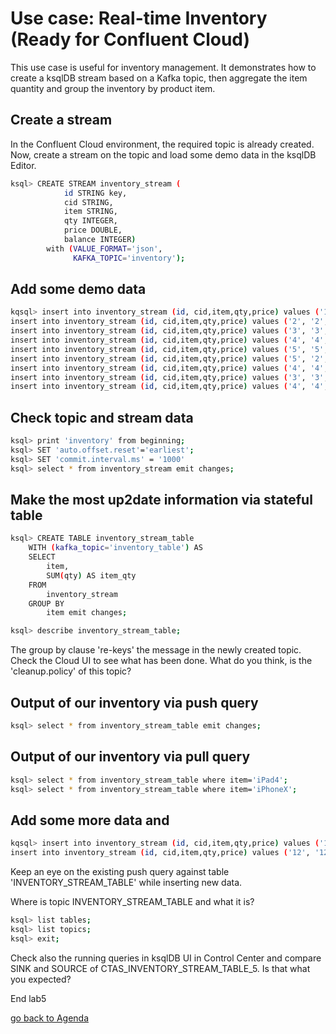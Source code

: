 # Use case: Real-time Inventory (Ready for Confluent Cloud)

This use case is useful for inventory management. It demonstrates how to create a ksqlDB stream based on a Kafka topic, then aggregate the item quantity and group the inventory by product item.

## Create a stream
In the Confluent Cloud environment, the required topic is already created.
Now, create a stream on the topic and load some demo data in the ksqlDB Editor.

```bash
ksql> CREATE STREAM inventory_stream (
			id STRING key,
			cid STRING,
			item STRING,
			qty INTEGER,
			price DOUBLE,
			balance INTEGER)
		with (VALUE_FORMAT='json',
		      KAFKA_TOPIC='inventory');
```

## Add some demo data
```bash
kqsql> insert into inventory_stream (id, cid,item,qty,price) values ('1', '1', 'Apple Magic Mouse 2', 10, 99);
insert into inventory_stream (id, cid,item,qty,price) values ('2', '2', 'iPhoneX', 25, 999);
insert into inventory_stream (id, cid,item,qty,price) values ('3', '3', 'MacBookPro13', 100, 1799);
insert into inventory_stream (id, cid,item,qty,price) values ('4', '4', 'iPad4', 20, 340);
insert into inventory_stream (id, cid,item,qty,price) values ('5', '5', 'Apple Pencil', 10, 79);
insert into inventory_stream (id, cid,item,qty,price) values ('5', '2', 'PhoneX', 10, 899);
insert into inventory_stream (id, cid,item,qty,price) values ('4', '4', 'iPad4', -20, 399);
insert into inventory_stream (id, cid,item,qty,price) values ('3', '3', 'MacBookPro13', 10, 1899);
insert into inventory_stream (id, cid,item,qty,price) values ('4', '4', 'iPad4', 20, 399);
```

## Check topic and stream data
```bash
ksql> print 'inventory' from beginning;
ksql> SET 'auto.offset.reset'='earliest';
ksql> SET 'commit.interval.ms' = '1000'
ksql> select * from inventory_stream emit changes;
```

## Make the most up2date information via stateful table
```bash
ksql> CREATE TABLE inventory_stream_table
	WITH (kafka_topic='inventory_table') AS
	SELECT
		item,
		SUM(qty) AS item_qty
	FROM
		inventory_stream
	GROUP BY
		item emit changes;

ksql> describe inventory_stream_table;
```
The group by clause 're-keys' the message in the newly created topic. Check the Cloud UI to see what has been done.
What do you think, is the 'cleanup.policy' of this topic?

## Output of our inventory via push query
```bash
ksql> select * from inventory_stream_table emit changes;
```
## Output of our inventory via pull query
```bash
ksql> select * from inventory_stream_table where item='iPad4';
ksql> select * from inventory_stream_table where item='iPhoneX';
```

## Add some more data and 
```bash
kqsql> insert into inventory_stream (id, cid,item,qty,price) values ('11', '11', 'Apple Magic Mouse 2', 15, 90);
insert into inventory_stream (id, cid,item,qty,price) values ('12', '12', 'iPhoneX', 10, 900);
```

Keep an eye on the existing push query against table 'INVENTORY_STREAM_TABLE' while inserting new data.

Where is topic INVENTORY_STREAM_TABLE and what it is?
```bash
ksql> list tables;
ksql> list topics;
ksql> exit;
````
Check also the running queries in ksqlDB UI in Control Center and compare SINK and SOURCE of CTAS_INVENTORY_STREAM_TABLE_5. Is that what you expected?

End lab5

[go back to Agenda](https://github.com/ora0600/confluent-ksqldb-hands-on-workshop/blob/master/README.md#hands-on-agenda-and-labs)
